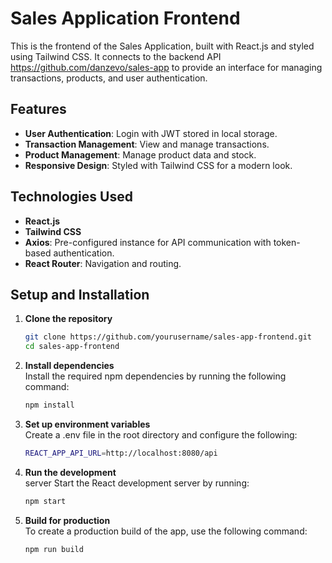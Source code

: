 # Sales Application Frontend

This is the frontend of the Sales Application, built with React.js and styled using Tailwind CSS. It connects to the backend API https://github.com/danzevo/sales-app to provide an interface for managing transactions, products, and user authentication.

## Features

- **User Authentication**: Login with JWT stored in local storage.
- **Transaction Management**: View and manage transactions.
- **Product Management**: Manage product data and stock.
- **Responsive Design**: Styled with Tailwind CSS for a modern look.

## Technologies Used

- **React.js**
- **Tailwind CSS**
- **Axios**: Pre-configured instance for API communication with token-based authentication.
- **React Router**: Navigation and routing.

## Setup and Installation

1. **Clone the repository**
   ```bash
   git clone https://github.com/yourusername/sales-app-frontend.git
   cd sales-app-frontend
2. **Install dependencies**  
   Install the required npm dependencies by running the following command:
   ```bash
   npm install
3. **Set up environment variables**  
   Create a .env file in the root directory and configure the following:
   ```bash
   REACT_APP_API_URL=http://localhost:8080/api  
4. **Run the development**  
   server Start the React development server by running:
   ```bash
   npm start  
6. **Build for production**  
   To create a production build of the app, use the following command:  
   ```bash
   npm run build  
